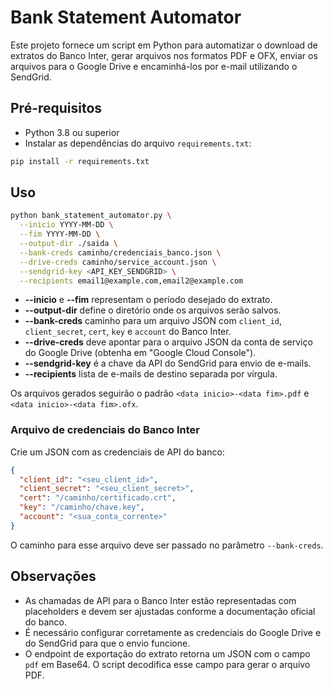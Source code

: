 # Bank Statement Automator

Este projeto fornece um script em Python para automatizar o download de extratos do Banco Inter, gerar arquivos nos formatos PDF e OFX, enviar os arquivos para o Google Drive e encaminhá-los por e-mail utilizando o SendGrid.

## Pré-requisitos

- Python 3.8 ou superior
- Instalar as dependências do arquivo `requirements.txt`:

```bash
pip install -r requirements.txt
```

## Uso

```bash
python bank_statement_automator.py \
  --inicio YYYY-MM-DD \
  --fim YYYY-MM-DD \
  --output-dir ./saida \
  --bank-creds caminho/credenciais_banco.json \
  --drive-creds caminho/service_account.json \
  --sendgrid-key <API_KEY_SENDGRID> \
  --recipients email1@example.com,email2@example.com
```

- **--inicio** e **--fim** representam o período desejado do extrato.
- **--output-dir** define o diretório onde os arquivos serão salvos.
- **--bank-creds** caminho para um arquivo JSON com `client_id`, `client_secret`,
  `cert`, `key` e `account` do Banco Inter.
- **--drive-creds** deve apontar para o arquivo JSON da conta de serviço do
  Google Drive (obtenha em "Google Cloud Console").
- **--sendgrid-key** é a chave da API do SendGrid para envio de e-mails.
- **--recipients** lista de e-mails de destino separada por vírgula.

Os arquivos gerados seguirão o padrão `<data inicio>-<data fim>.pdf` e `<data inicio>-<data fim>.ofx`.

### Arquivo de credenciais do Banco Inter

Crie um JSON com as credenciais de API do banco:

```json
{
  "client_id": "<seu_client_id>",
  "client_secret": "<seu_client_secret>",
  "cert": "/caminho/certificado.crt",
  "key": "/caminho/chave.key",
  "account": "<sua_conta_corrente>"
}
```

O caminho para esse arquivo deve ser passado no parâmetro `--bank-creds`.

## Observações

- As chamadas de API para o Banco Inter estão representadas com placeholders e devem ser ajustadas conforme a documentação oficial do banco.
- É necessário configurar corretamente as credenciais do Google Drive e do SendGrid para que o envio funcione.
- O endpoint de exportação do extrato retorna um JSON com o campo `pdf` em
  Base64. O script decodifica esse campo para gerar o arquivo PDF.